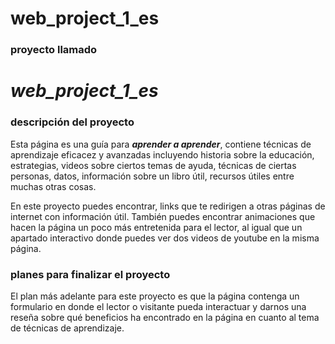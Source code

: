# web_project_1_es

### proyecto llamado

# _web_project_1_es_

### **descripción del proyecto**

Esta página es una guía para **_aprender a aprender_**,
contiene técnicas de aprendizaje eficacez y avanzadas
incluyendo historia sobre la educación, estrategias,
videos sobre ciertos temas de ayuda, técnicas de ciertas
personas, datos, información sobre un libro útil, recursos
útiles entre muchas otras cosas.

En este proyecto puedes encontrar, links que te redirigen
a otras páginas de internet con información útil.
También puedes encontrar animaciones que hacen la página un poco
más entretenida para el lector, al igual que un apartado interactivo
donde puedes ver dos videos de youtube en la misma página.

### **planes para finalizar el proyecto**

El plan más adelante para este proyecto es que la página contenga
un formulario en donde el lector o visitante pueda interactuar
y darnos una reseña sobre qué beneficios ha encontrado en la
página en cuanto al tema de técnicas de aprendizaje.
